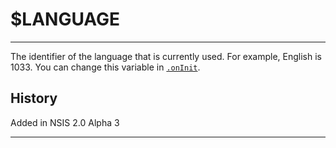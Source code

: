 # $LANGUAGE

---

The identifier of the language that is currently used. For example, English is 1033. You can change this variable in [`.onInit`][1].

## History

Added in NSIS 2.0 Alpha 3

---

[1]: ../Callbacks/onInit.md